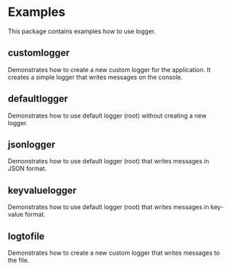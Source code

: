 # Examples

This package contains examples how to use logger.

## customlogger

Demonstrates how to create a new custom logger for the application. It creates a simple logger that writes messages on the console.

## defaultlogger

Demonstrates how to use default logger (root) without creating a new logger.

## jsonlogger

Demonstrates how to use default logger (root) that writes messages in JSON format.

## keyvaluelogger

Demonstrates how to use default logger (root) that writes messages in key-value format.

## logtofile

Demonstrates how to create a new custom logger that writes messages to the file.
